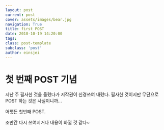 ```yaml
---
layout: post
current: post
cover: assets/images/bear.jpg
navigation: True
title: first POST
date: 2018-10-19 14:20:00
tags:
class: post-template
subclass: 'post'
author: einsjei
---
```


# 첫 번째 POST 기념 #

지난 주 필사한 것을 올렸다가 저작권이 신경쓰여 내렸다.
필사한 것이지만 무단으로 POST 하는 것은 사실이니까...

어쨋든 첫번째 POST.

조만간 다시 쓰여지거나 내용이 바뀔 것 같다~
